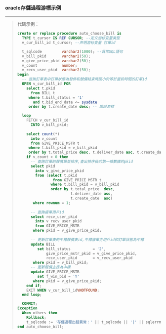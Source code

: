 ### oracle存儲過程游標示例

***

> 代碼示例：
>
> ```sql
> create or replace procedure auto_choose_bill is
>   TYPE t_cursor IS REF CURSOR; --定义游标变量类型
>   v_cur_bill_id t_cursor; --声明游标变量 訂單id
> 
>   t_sqlcode         varchar2(1000); --異常SQL語句
>   v_bill_pkid       varchar2(50);
>   v_give_price_pkid varchar2(50);
>   v_count           number;
>   v_recv_user_pkid  varchar2(50);
> begin
>   -- 查詢訂單表中訂單狀態為發佈和競價結束時間小於等於當前時間的訂單id
>   OPEN v_cur_bill_id FOR
>     select t.pkid
>       from BILL t
>      where t.bill_status = '1'
>        and t.bid_end_date <= sysdate
>      order by t.create_date desc; -- 開啟游標
> 
>   loop
>     FETCH v_cur_bill_id
>       INTO v_bill_pkid;
>   
>     select count(*)
>       into v_count
>       from GIVE_PRICE_MSTR t
>      where t.bill_pkid = v_bill_pkid
>      order by t.total_price desc, t.deliver_date asc, t.create_date asc;
>     if v_count > 0 then
>       -- 查詢訂單的報價單並排序,查出排序後的第一條數據的pkid
>       select pkid
>         into v_give_price_pkid
>         from (select t.pkid
>                 from GIVE_PRICE_MSTR t
>                where t.bill_pkid = v_bill_pkid
>                order by t.total_price  desc,
>                         t.deliver_date asc,
>                         t.create_date  asc)
>        where rownum = 1;
>     
>       -- 查詢接單用戶id
>       select recv_user_pkid
>         into v_recv_user_pkid
>         from GIVE_PRICE_MSTR
>        where pkid = v_give_price_pkid;
>     
>       -- 更新訂單表的中標報價表id,中標接單方用戶id和訂單狀態為中標
>       update BILL
>          set bill_status          = '2',
>              give_price_mstr_pkid = v_give_price_pkid,
>              recv_user_pkid       = v_recv_user_pkid
>        where pkid = v_bill_pkid;
>       -- 更新報價主表為中標 
>       update GIVE_PRICE_MSTR
>          set f_win_bid = 'Y'
>        where pkid = v_give_price_pkid;
>     end if;
>     EXIT WHEN v_cur_bill_id%NOTFOUND;
>   end loop;
> 
>   COMMIT;
> Exception
>   When others then
>     Rollback;
>     t_sqlcode := '存儲過程出錯異常：' || t_sqlcode || '|' || sqlerrm;
> end auto_choose_bill;
> 
> ```
>
> 